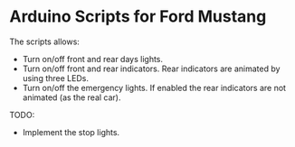 # Arduino Scripts for Ford Mustang

The scripts allows:
 * Turn on/off front and rear days lights.
 * Turn on/off front and rear indicators. Rear indicators are animated by using three LEDs.
 * Turn on/off the emergency lights. If enabled the rear indicators are not animated (as the real car).

TODO:
 * Implement the stop lights.
